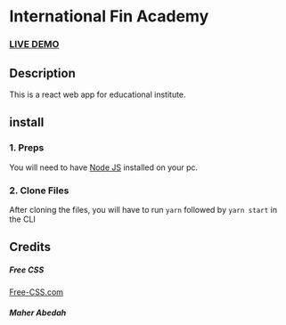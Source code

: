 # International Fin Academy

### <a href="https://maherabedah.github.io/ifacademy">LIVE DEMO</a>

## Description

This is a react web app for educational institute.

## install

### 1. Preps

You will need to have <a href="https://nodejs.org/">Node JS</a> installed on your pc.

### 2. Clone Files

After cloning the files, you will have to run `yarn` followed by `yarn start` in the CLI

## Credits

##### Free CSS

<a href="https://www.free-css.com/assets/files/free-css-templates/preview/page234/interact/">Free-CSS.com </a>

##### Maher Abedah
